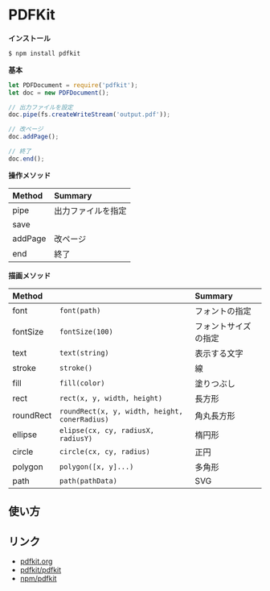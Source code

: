 PDFKit
======

__インストール__  

```bash
$ npm install pdfkit
```

__基本__  

```javascript
let PDFDocument = require('pdfkit');
let doc = new PDFDocument();

// 出力ファイルを設定
doc.pipe(fs.createWriteStream('output.pdf'));

// 改ページ
doc.addPage();

// 終了
doc.end();
```

__操作メソッド__  

|Method|Summary|
|:--|:--|
|pipe|出力ファイルを指定|
|save||
|addPage|改ページ|
|end|終了|

__描画メソッド__  

|Method||Summary|
|:--|:--|:--|
| font | `font(path)` |フォントの指定|
| fontSize | `fontSize(100)` |フォントサイズの指定|
| text | `text(string)` |表示する文字|
| stroke | `stroke()` |線|
| fill | `fill(color)` |塗りつぶし|
| rect | `rect(x, y, width, height)` |長方形|
| roundRect | `roundRect(x, y, width, height, conerRadius)` |角丸長方形|
| ellipse | `elipse(cx, cy, radiusX, radiusY)` |楕円形|
| circle | `circle(cx, cy, radius)` |正円|
| polygon | `polygon([x, y]...)` |多角形|
| path | `path(pathData)` |SVG|


使い方
------




リンク
-----

- [pdfkit.org](http://pdfkit.org/)
- [pdfkit/pdfkit](https://github.com/devongovett/pdfkit)
- [npm/pdfkit](https://www.npmjs.com/package/pdfkit)
